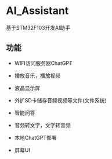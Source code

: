 # AI_Assistant
基于STM32F103开发AI助手

## 功能

- WIFI访问服务器ChatGPT
- 播放音乐，播放视频
- 液晶显示屏
- 外扩SD卡储存音频视频等文件(文件系统)
- 智能问答
- 音频转文字，文字转音频
- 本地ChatGPT部署

- 屏幕UI
